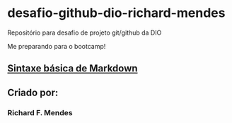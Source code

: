 # desafio-github-dio-richard-mendes

Repositório para desafio de projeto git/github da DIO

Me preparando para o bootcamp!

## [Sintaxe básica de Markdown](https://markdown.net.br/sintaxe-basica/)

## Criado por:

### Richard F. Mendes
